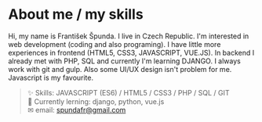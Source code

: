 # About me / my skills
Hi, my name is František Špunda. I live in Czech Republic. I'm interested in web development (coding and also programing). I have little more experiences in frontend (HTML5, CSS3, JAVASCRIPT, VUE.JS). In backend I already met with PHP, SQL and currently I'm learning DJANGO. I always work with git and gulp. Also some UI/UX design isn't problem for me. Javascript is my favourite.
> ✨ Skills: JAVASCRIPT (ES6) / HTML5 / CSS3 / PHP / SQL / GIT <br>
> 👀 Currently lerning: django, python, vue.js <br>
> ✉ email: [spundafr@gmail.com](mailto:spundafr@gmail.com) <br>
